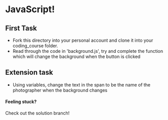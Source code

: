# JavaScript!

## First Task
- Fork this directory into your personal account and clone it into your coding_course folder.
- Read through the code in 'background.js', try and complete the function which will change the background when the button is clicked

## Extension task
- Using variables, change the text in the span to be the name of the photographer when the background changes


#### Feeling stuck?
Check out the solution branch!
